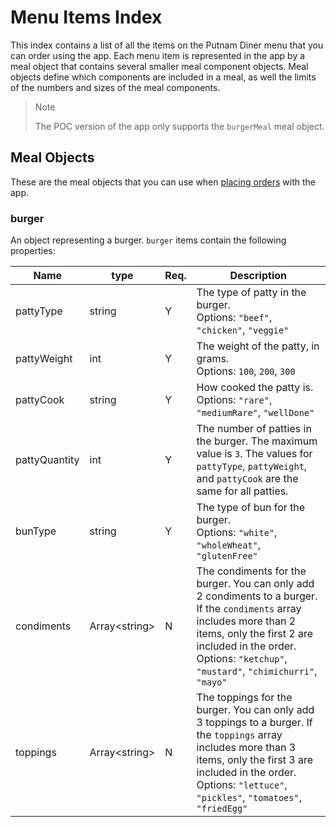 # Menu Items Index

This index contains a list of all the items on the Putnam Diner menu that you can order using the app. Each menu item is represented in the app by a meal
object that contains several smaller meal component objects. Meal objects define which components are included in a meal, as well the limits of the numbers
and sizes of the meal components.

>Note
>
>The POC version of the app only supports the `burgerMeal` meal object.

## Meal Objects

These are the meal objects that you can use when [placing orders]() with the app.

### burger
An object representing a burger. `burger` items contain the following properties:

Name | type | Req. | Description
-----| -----| ---- | -----------
pattyType | string | Y | The type of patty in the burger. <br>Options: `"beef"`, `"chicken"`, `"veggie"`
pattyWeight | int | Y | The weight of the patty, in grams. <br>Options: `100`, `200`, `300`
pattyCook | string | Y | How cooked the patty is. <br>Options: `"rare"`, `"mediumRare"`, `"wellDone"`
pattyQuantity | int | Y | The number of patties in the burger. The maximum value is `3`. The values for `pattyType`, `pattyWeight`, and `pattyCook` are the same for all patties.
bunType | string | Y | The type of bun for the burger. <br>Options: `"white"`, `"wholeWheat"`, `"glutenFree"`
condiments | Array\<string\> | N | The condiments for the burger. You can only add 2 condiments to a burger. If the `condiments` array includes more than 2 items, only the first 2 are included in the order. <br>Options: `"ketchup"`, `"mustard"`, `"chimichurri"`, `"mayo"`
toppings | Array\<string\> | N | The toppings for the burger. You can only add 3 toppings to a burger. If the `toppings` array includes more than 3 items, only the first 3 are included in the order. <br>Options: `"lettuce"`, `"pickles"`, `"tomatoes"`, `"friedEgg"`
